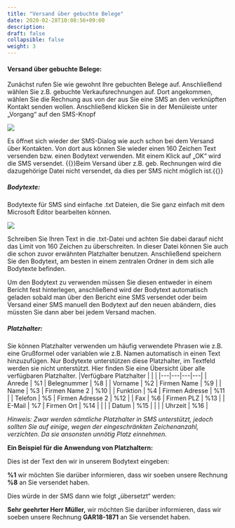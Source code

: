 ```yaml
---
title: "Versand über gebuchte Belege"
date: 2020-02-28T10:08:56+09:00
description: 
draft: false
collapsible: false
weight: 3
---
```


#### Versand über gebuchte Belege:

Zunächst rufen Sie wie gewohnt Ihre gebuchten Belege auf. Anschließend wählen Sie z.B. gebuchte Verkaufsrechnungen auf. Dort angekommen, wählen Sie die Rechnung aus von der aus Sie eine SMS an den verknüpften Kontakt senden wollen. Anschließend klicken Sie in der Menüleiste unter „Vorgang“ auf den SMS-Knopf

![](/images/connectornav/sms/sms_belege.png)

Es öffnet sich wieder der SMS-Dialog wie auch schon bei dem Versand über Kontakten. Von dort aus können Sie wieder einen 160 Zeichen Text versenden bzw. einen Bodytext verwenden. Mit einem Klick auf „OK“ wird die SMS versendet.
{{<notice info>}}Beim Versand über z.B. geb. Rechnungen wird die dazugehörige Datei nicht versendet, da dies per SMS nicht möglich ist.{{</notice>}}

##### Bodytexte:

Bodytexte für SMS sind einfache .txt Dateien, die Sie ganz einfach mit dem Microsoft Editor bearbeiten können.

![](/images/connectornav/sms/sms_belege2.png)

Schreiben Sie Ihren Text in die .txt-Datei und achten Sie dabei darauf nicht das Limit von 160 Zeichen zu überschreiten. In dieser Datei können Sie auch die schon zuvor erwähnten Platzhalter benutzen. Anschließend speichern Sie den Bodytext, am besten in einem zentralen Ordner in dem sich alle Bodytexte befinden.

Um den Bodytext zu verwenden müssen Sie diesen entweder in einem Bericht fest hinterlegen, anschließend wird der Bodytext automatisch geladen sobald man über den Bericht eine SMS versendet oder beim Versand einer SMS manuell den Bodytext auf den neuen abändern, dies müssten Sie dann aber bei jedem Versand machen.

##### Platzhalter:

Sie können Platzhalter verwenden um häufig verwendete Phrasen wie z.B. eine Grußformel oder variablen wie z.B. Namen automatisch in einen Text hinzuzufügen. Nur Bodytexte unterstützen diese Platzhalter, im Textfeld werden sie nicht unterstützt. Hier finden Sie eine Übersicht über alle verfügbaren Platzhalter.
|Verfügbare Platzhalter | | |
|---|---|---|---|
| Anrede   | %1 | Belegnummer      | %8  |
| Vorname  | %2 | Firmen Name      | %9  |
| Name     | %3 | Firmen Name 2    | %10 |
| Funktion | %4 | Firmen Adresse   | %11 |
| Telefon  | %5 | Firmen Adresse 2 | %12 |
| Fax      | %6 | Firmen PLZ       | %13 |
| E-Mail   | %7 | Firmen Ort       | %14 |
|          |    | Datum            | %15 |
|          |    | Uhrzeit          | %16 |

*Hinweis: Zwar werden sämtliche Platzhalter in SMS unterstützt, jedoch sollten Sie auf einige, wegen der eingeschränkten Zeichenanzahl, verzichten. Da sie ansonsten unnötig Platz einnehmen.*

**Ein Beispiel für die Anwendung von Platzhaltern:**

Dies ist der Text den wir in unserem Bodytext eingeben:

**%1** wir möchten Sie darüber informieren, dass wir soeben unsere Rechnung
**%8** an Sie versendet haben.

Dies würde in der SMS dann wie folgt „übersetzt“ werden:

**Sehr geehrter Herr Müller,** wir möchten Sie darüber informieren, dass wir soeben unsere Rechnung **GAR18-1871** an Sie versendet haben.